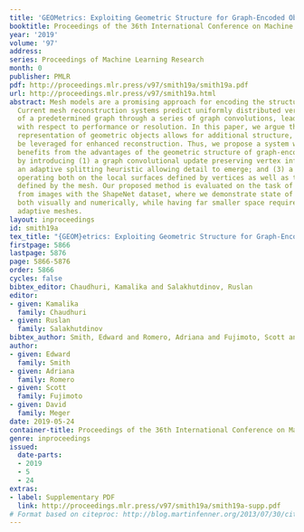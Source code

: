 ```yaml
---
title: 'GEOMetrics: Exploiting Geometric Structure for Graph-Encoded Objects'
booktitle: Proceedings of the 36th International Conference on Machine Learning
year: '2019'
volume: '97'
address: 
series: Proceedings of Machine Learning Research
month: 0
publisher: PMLR
pdf: http://proceedings.mlr.press/v97/smith19a/smith19a.pdf
url: http://proceedings.mlr.press/v97/smith19a.html
abstract: Mesh models are a promising approach for encoding the structure of 3D objects.
  Current mesh reconstruction systems predict uniformly distributed vertex locations
  of a predetermined graph through a series of graph convolutions, leading to compromises
  with respect to performance or resolution. In this paper, we argue that the graph
  representation of geometric objects allows for additional structure, which should
  be leveraged for enhanced reconstruction. Thus, we propose a system which properly
  benefits from the advantages of the geometric structure of graph-encoded objects
  by introducing (1) a graph convolutional update preserving vertex information; (2)
  an adaptive splitting heuristic allowing detail to emerge; and (3) a training objective
  operating both on the local surfaces defined by vertices as well as the global structure
  defined by the mesh. Our proposed method is evaluated on the task of 3D object reconstruction
  from images with the ShapeNet dataset, where we demonstrate state of the art performance,
  both visually and numerically, while having far smaller space requirements by generating
  adaptive meshes.
layout: inproceedings
id: smith19a
tex_title: "{GEOM}etrics: Exploiting Geometric Structure for Graph-Encoded Objects"
firstpage: 5866
lastpage: 5876
page: 5866-5876
order: 5866
cycles: false
bibtex_editor: Chaudhuri, Kamalika and Salakhutdinov, Ruslan
editor:
- given: Kamalika
  family: Chaudhuri
- given: Ruslan
  family: Salakhutdinov
bibtex_author: Smith, Edward and Romero, Adriana and Fujimoto, Scott and Meger, David
author:
- given: Edward
  family: Smith
- given: Adriana
  family: Romero
- given: Scott
  family: Fujimoto
- given: David
  family: Meger
date: 2019-05-24
container-title: Proceedings of the 36th International Conference on Machine Learning
genre: inproceedings
issued:
  date-parts:
  - 2019
  - 5
  - 24
extras:
- label: Supplementary PDF
  link: http://proceedings.mlr.press/v97/smith19a/smith19a-supp.pdf
# Format based on citeproc: http://blog.martinfenner.org/2013/07/30/citeproc-yaml-for-bibliographies/
---
```

